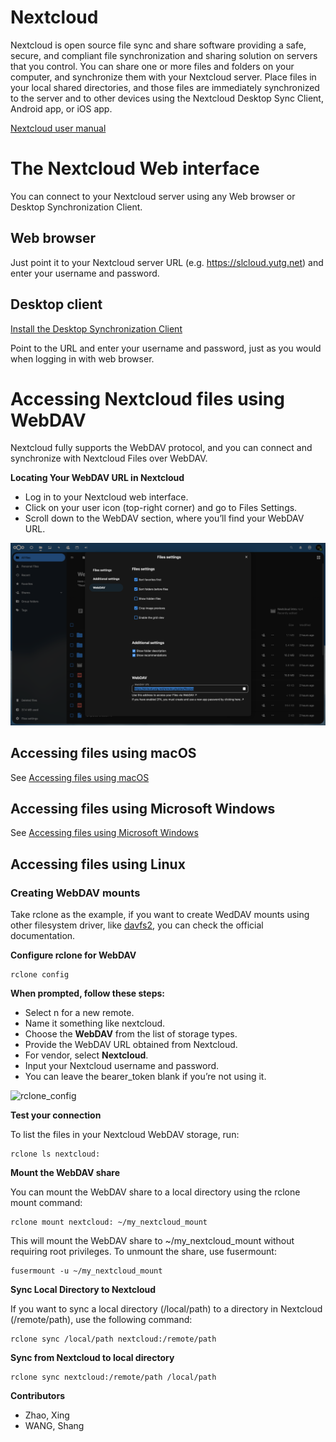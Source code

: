 # Nextcloud

Nextcloud is open source file sync and share software providing a safe, secure, and compliant file synchronization and sharing solution on servers that you control. You can share one or more files and folders on your computer, and synchronize them with your Nextcloud server. Place files in your local shared directories, and those files are immediately synchronized to the server and to other devices using the Nextcloud Desktop Sync Client, Android app, or iOS app.

<a href="https://docs.nextcloud.com/server/latest/user_manual/en/index.html" target="_blank">Nextcloud user manual</a>

# The Nextcloud Web interface

You can connect to your Nextcloud server using any Web browser or Desktop Synchronization Client.

## Web browser

Just point it to your Nextcloud server URL (e.g. https://slcloud.yutg.net) and enter your username and password.

## Desktop client

<a href="https://nextcloud.com/install/#install-clients">Install the Desktop Synchronization Client</a>

Point to the URL and enter your username and password, just as you would when logging in with web browser.

# Accessing Nextcloud files using WebDAV

Nextcloud fully supports the WebDAV protocol, and you can connect and synchronize with Nextcloud Files over WebDAV. 

**Locating Your WebDAV URL in Nextcloud**

- Log in to your Nextcloud web interface.
- Click on your user icon (top-right corner) and go to Files Settings.
- Scroll down to the WebDAV section, where you’ll find your WebDAV URL.

![WebDAV_URL](./pic/WebDAV_URL.png)

## Accessing files using macOS

See <a href="https://docs.nextcloud.com/server/latest/user_manual/en/files/access_webdav.html#accessing-files-using-macos">Accessing files using macOS</a>

## Accessing files using Microsoft Windows

See <a href="https://docs.nextcloud.com/server/latest/user_manual/en/files/access_webdav.html#accessing-files-using-microsoft-windows">Accessing files using Microsoft Windows</a>

## Accessing files using Linux

### Creating WebDAV mounts

Take rclone as the example, if you want to create WedDAV mounts using other filesystem driver, like <a href="https://docs.nextcloud.com/server/latest/user_manual/en/files/access_webdav.html#creating-webdav-mounts-on-the-linux-command-line">davfs2</a>, you can check the official documentation. 

**Configure rclone for WebDAV**

```
rclone config
```

**When prompted, follow these steps:**

- Select n for a new remote.
- Name it something like nextcloud.
- Choose the **WebDAV** from the list of storage types.
- Provide the WebDAV URL obtained from Nextcloud.
- For vendor, select **Nextcloud**.
- Input your Nextcloud username and password.
- You can leave the bearer_token blank if you’re not using it.

![rclone_config](./pic/rclone_config.png)

**Test your connection**

To list the files in your Nextcloud WebDAV storage, run:
```
rclone ls nextcloud:
```

**Mount the WebDAV share**

You can mount the WebDAV share to a local directory using the rclone mount command:
```
rclone mount nextcloud: ~/my_nextcloud_mount
```

This will mount the WebDAV share to ~/my_nextcloud_mount without requiring root privileges.
To unmount the share, use fusermount:
```
fusermount -u ~/my_nextcloud_mount
```

**Sync Local Directory to Nextcloud**

If you want to sync a local directory (/local/path) to a directory in Nextcloud (/remote/path), use the following command:
```
rclone sync /local/path nextcloud:/remote/path
```

**Sync from Nextcloud to local directory**

```
rclone sync nextcloud:/remote/path /local/path
```




**Contributors**

- Zhao, Xing
- WANG, Shang
